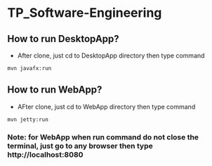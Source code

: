 # TP_Software-Engineering


## How to run DesktopApp?

- After clone, just cd to DesktopApp directory then type command
```
mvn javafx:run
```

## How to run WebApp?

- AFter clone, just cd to WebApp directory then type command
```
mvn jetty:run
```
### Note: for WebApp when run command do not close the terminal, just go to any browser then type http://localhost:8080
